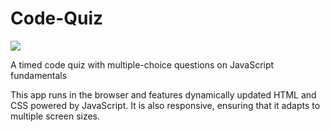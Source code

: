 # Code-Quiz
![](https://media.giphy.com/media/eNdgctq4FsvUPuOBCA/giphy.gif)

A timed code quiz with multiple-choice questions on JavaScript fundamentals

This app runs in the browser and features dynamically updated HTML and CSS powered by JavaScript. It is also responsive, ensuring that it adapts to multiple screen sizes.

